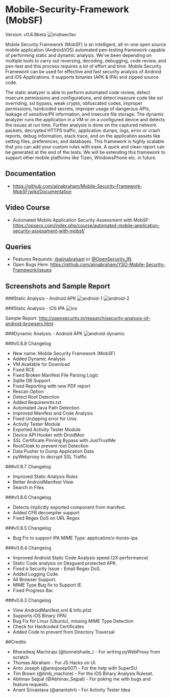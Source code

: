 # Mobile-Security-Framework (MobSF)
Version: v0.8.8beta
![mobsecfav](https://cloud.githubusercontent.com/assets/4301109/7418958/68ec3d44-ef8f-11e4-97e2-b26a3d723814.png)

Mobile Security Framework (MobSF) is an intelligent, all-in-one open source mobile application (Android/iOS) automated pen-testing framework capable of performing static and dynamic analysis. We've been depending on multiple tools to carry out reversing, decoding, debugging, code review, and pen-test and this process requires a lot of effort and time. Mobile Security Framework can be used for effective and fast security analysis of Android and iOS Applications. It supports binaries (APK & IPA) and zipped source code.

The static analyzer is able to perform automated code review, detect insecure permissions and configurations, and detect insecure code like ssl overriding, ssl bypass, weak crypto, obfuscated codes, improper permissions, hardcoded secrets, improper usage of dangerous APIs, leakage of sensitive/PII information, and insecure file storage. 
The dynamic analyzer runs the application in a VM or on a configured device and detects the issues at run time. Further analysis is done on the captured network packets, decrypted HTTPS traffic, application dumps, logs, error or crash reports, debug information, stack trace, and on the application assets like setting files, preferences, and databases. This framework is highly scalable that you can add your custom rules with ease. A quick and clean report can be generated at the end of the tests. We will be extending this framework to support other mobile platforms like Tizen, WindowsPhone etc. in future. 

## Documentation
* https://github.com/ajinabraham/Mobile-Security-Framework-MobSF/wiki/Documentation

## Video Course
* Automated Mobile Application Security Assessment with MobSF: https://opsecx.com/index.php/course/automated-mobile-application-security-assessment-with-mobsf/

## Queries

* Features Requests: [@ajinabraham](http://twitter.com/ajinabraham) or [@OpenSecurity_IN](http://twitter.com/OpenSecurity_IN). 
* Open Bugs Here:  https://github.com/ajinabraham/YSO-Mobile-Security-Framework/issues

## Screenshots and Sample Report
###Static Analysis - Android APK 
![android-1](https://cloud.githubusercontent.com/assets/4301109/7418316/a200f318-ef8a-11e4-9828-8d696e386847.png)
![android-2](https://cloud.githubusercontent.com/assets/4301109/7418317/a28dac4a-ef8a-11e4-8716-09fa42532ee8.png)

###Static Analysis - iOS IPA
![ios](https://cloud.githubusercontent.com/assets/4301109/7418318/a29b1f88-ef8a-11e4-8d76-9883b7664501.png)

Sample Report: http://opensecurity.in/research/security-analysis-of-android-browsers.html

###Dynamic Analysis - Android APK
![android-dynamic](https://cloud.githubusercontent.com/assets/4301109/9771195/1374d99a-5752-11e5-9b33-70ac6347164a.png)

###v0.8.8 Changelog

* New name: Mobile Security Framework (MobSF)
* Added Dynamic Analysis
* VM Available for Download
* Fixed RCE
* Fixed Broken Manifest File Parsing Logic
* Sqlite DB Support
* Fixed Reporting with new PDF report
* Rescan Option
* Detect Root Detection
* Added Requiremnts.txt
* Automated Java Path Detection
* Improved Manifest and Code Analysis
* Fixed Unzipping error for Unix.
* Activity Tester Module
* Exported Activity Tester Module
* Device API Hooker with DroidMon
* SSL Certificate Pinning Bypass with JustTrustMe
* RootCloak to prevent root Detection
* Data Pusher to Dump Application Data
* pyWebproxy to decrypt SSL Traffic

###v0.8.7 Changelog

* Improved Static Analysis Rules
* Better AndroidManifest View
* Search in Files

###v0.8.6 Changelog

* Detects implicitly exported component from manifest.
* Added CFR decompiler support 
* Fixed Regex DoS on URL Regex

###v0.8.5 Changelog

* Bug Fix to support IPA MIME Type: application/x-itunes-ipa

###v0.8.4 Changelog

* Improved Android Static Code Analysis speed (2X performance)
* Static Code analysis on Dexguard protected APK.
* Fixed a Security Issue - Email Regex DoS.
* Added Logging Code.
* All Browser Support.
* MIME Type Bug fix to Support IE.
* Fixed Progress Bar.

###v0.8.3 Changelog
 
* View AndroidManifest.xml & Info.plist
* Supports iOS Binary (IPA)
* Bug Fix for Linux (Ubuntu), missing MIME Type Detection
* Check for Hardcoded Certificates
* Added Code to prevent from Directory Traversal

##Credits

* Bharadwaj Machiraju (@tunnelshade_) - For writing pyWebProxy from scratch
* Thomas Abraham - For JS Hacks on UI.
* Anto Joseph (@antojosep007) - For the help with SuperSU.
* Tim Brown (@timb_machine) - For the iOS Binary Analysis Ruleset.
* Abhinav Sejpal (@Abhinav_Sejpal) - For poking me with bugs and feature requests.
* Anant Srivastava (@anantshri) - For Activity Tester Idea

